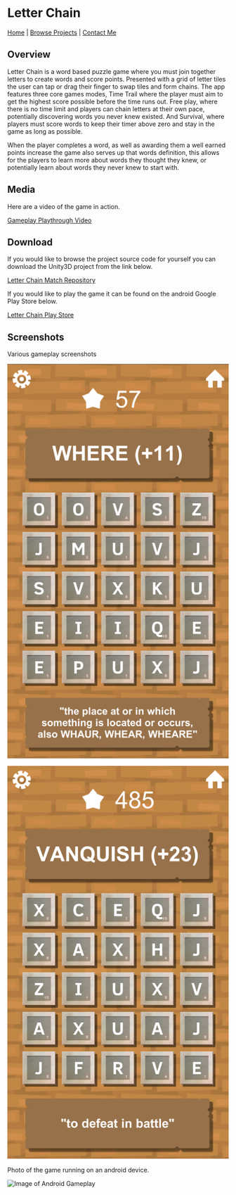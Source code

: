 # Letter Chain

[Home](../../../index.md)
|
[Browse Projects](../../browse_projects/browse_projects.md)
|
[Contact Me](../../contact_me/contact_me.md)

## Overview

Letter Chain is a word based puzzle game where you must join together letters to create words and score points. Presented with a grid of letter tiles the user can tap or drag their finger to swap tiles and form chains. The app features three core games modes, Time Trail where the player must aim to get the highest score possible before the time runs out. Free play, where there is no time limit and players can chain letters at their own pace, potentially discovering words you never knew existed. And Survival, where players must score words to keep their timer above zero and stay in the game as long as possible.

When the player completes a word, as well as awarding them a well earned points increase the game also serves up that words definition, this allows for the players to learn more about words they thought they knew, or potentially learn about words they never knew to start with.

## Media

Here are a video of the game in action.

[Gameplay Playthrough Video](https://www.youtube.com/watch?v=cIrHGC4JRto)

## Download

If you would like to browse the project source code for yourself you can download the Unity3D project from the link below.

[Letter Chain Match Repository](https://dev.azure.com/JGoodHub/_git/Letter-Chain)

If you would like to play the game it can be found on the android Google Play Store below.

[Letter Chain Play Store](https://play.google.com/store/apps/details?id=com.mellow_madnes_games.letter_chain)

## Screenshots

Various gameplay screenshots

![Image of Gameplay 1](images/gameplay_1.png)

![Image of Gameplay 2](images/gameplay_2.png)

Photo of the game running on an android device.

![Image of Android Gameplay](images/android_play.png)
